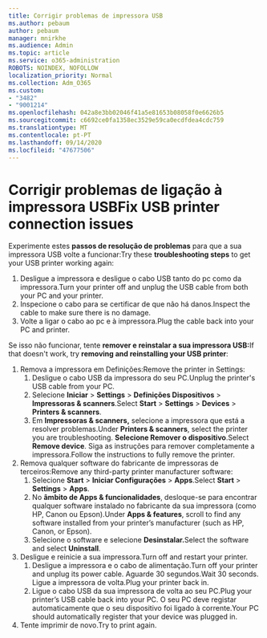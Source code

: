 ```yaml
---
title: Corrigir problemas de impressora USB
ms.author: pebaum
author: pebaum
manager: mnirkhe
ms.audience: Admin
ms.topic: article
ms.service: o365-administration
ROBOTS: NOINDEX, NOFOLLOW
localization_priority: Normal
ms.collection: Adm_O365
ms.custom:
- "3482"
- "9001214"
ms.openlocfilehash: 042a8e3bb02046f41a5e81653b08058f0e6626b5
ms.sourcegitcommit: c6692ce0fa1358ec3529e59ca0ecdfdea4cdc759
ms.translationtype: MT
ms.contentlocale: pt-PT
ms.lasthandoff: 09/14/2020
ms.locfileid: "47677506"
---
```

# <a name="fix-usb-printer-connection-issues"></a><span data-ttu-id="9c51b-102">Corrigir problemas de ligação à impressora USB</span><span class="sxs-lookup"><span data-stu-id="9c51b-102">Fix USB printer connection issues</span></span>

<span data-ttu-id="9c51b-103">Experimente estes **passos de resolução de problemas** para que a sua impressora USB volte a funcionar:</span><span class="sxs-lookup"><span data-stu-id="9c51b-103">Try these **troubleshooting steps** to get your USB printer working again:</span></span>

1. <span data-ttu-id="9c51b-104">Desligue a impressora e desligue o cabo USB tanto do pc como da impressora.</span><span class="sxs-lookup"><span data-stu-id="9c51b-104">Turn your printer off and unplug the USB cable from both your PC and your printer.</span></span>
2. <span data-ttu-id="9c51b-105">Inspecione o cabo para se certificar de que não há danos.</span><span class="sxs-lookup"><span data-stu-id="9c51b-105">Inspect the cable to make sure there is no damage.</span></span>
3. <span data-ttu-id="9c51b-106">Volte a ligar o cabo ao pc e à impressora.</span><span class="sxs-lookup"><span data-stu-id="9c51b-106">Plug the cable back into your PC and printer.</span></span>

<span data-ttu-id="9c51b-107">Se isso não funcionar, tente **remover e reinstalar a sua impressora USB:**</span><span class="sxs-lookup"><span data-stu-id="9c51b-107">If that doesn't work, try **removing and reinstalling your USB printer**:</span></span>

1. <span data-ttu-id="9c51b-108">Remova a impressora em Definições:</span><span class="sxs-lookup"><span data-stu-id="9c51b-108">Remove the printer in Settings:</span></span>
    1. <span data-ttu-id="9c51b-109">Desligue o cabo USB da impressora do seu PC.</span><span class="sxs-lookup"><span data-stu-id="9c51b-109">Unplug the printer's USB cable from your PC.</span></span>
    2. <span data-ttu-id="9c51b-110">Selecione **Iniciar**  >  **Settings**  >  **Definições Dispositivos**  >  **Impressoras & scanners**.</span><span class="sxs-lookup"><span data-stu-id="9c51b-110">Select **Start** > **Settings** > **Devices** > **Printers & scanners**.</span></span>
    3. <span data-ttu-id="9c51b-111">Em **Impressoras & scanners,** selecione a impressora que está a resolver problemas.</span><span class="sxs-lookup"><span data-stu-id="9c51b-111">Under **Printers & scanners**, select the printer you are troubleshooting.</span></span> <span data-ttu-id="9c51b-112">**Selecione Remover o dispositivo**.</span><span class="sxs-lookup"><span data-stu-id="9c51b-112">Select **Remove device**.</span></span> <span data-ttu-id="9c51b-113">Siga as instruções para remover completamente a impressora.</span><span class="sxs-lookup"><span data-stu-id="9c51b-113">Follow the instructions to fully remove the printer.</span></span>
2. <span data-ttu-id="9c51b-114">Remova qualquer software do fabricante de impressoras de terceiros:</span><span class="sxs-lookup"><span data-stu-id="9c51b-114">Remove any third-party printer manufacturer software:</span></span>
    1. <span data-ttu-id="9c51b-115">Selecione **Start**  >  **Iniciar Configurações**  >  **Apps**.</span><span class="sxs-lookup"><span data-stu-id="9c51b-115">Select **Start** > **Settings** > **Apps**.</span></span>
    2. <span data-ttu-id="9c51b-116">No **âmbito de Apps & funcionalidades**, desloque-se para encontrar qualquer software instalado no fabricante da sua impressora (como HP, Canon ou Epson).</span><span class="sxs-lookup"><span data-stu-id="9c51b-116">Under **Apps & features**, scroll to find any software installed from your printer’s manufacturer (such as HP, Canon, or Epson).</span></span>
    3. <span data-ttu-id="9c51b-117">Selecione o software e selecione **Desinstalar.**</span><span class="sxs-lookup"><span data-stu-id="9c51b-117">Select the software and select **Uninstall**.</span></span>
3. <span data-ttu-id="9c51b-118">Desligue e reinicie a sua impressora.</span><span class="sxs-lookup"><span data-stu-id="9c51b-118">Turn off and restart your printer.</span></span><br>
    1. <span data-ttu-id="9c51b-119">Desligue a impressora e o cabo de alimentação.</span><span class="sxs-lookup"><span data-stu-id="9c51b-119">Turn off your printer and unplug its power cable.</span></span> <span data-ttu-id="9c51b-120">Aguarde 30 segundos.</span><span class="sxs-lookup"><span data-stu-id="9c51b-120">Wait 30 seconds.</span></span> <span data-ttu-id="9c51b-121">Ligue a impressora de volta.</span><span class="sxs-lookup"><span data-stu-id="9c51b-121">Plug your printer back in.</span></span>
    2. <span data-ttu-id="9c51b-122">Ligue o cabo USB da sua impressora de volta ao seu PC.</span><span class="sxs-lookup"><span data-stu-id="9c51b-122">Plug your printer’s USB cable back into your PC.</span></span> <span data-ttu-id="9c51b-123">O seu PC deve registar automaticamente que o seu dispositivo foi ligado à corrente.</span><span class="sxs-lookup"><span data-stu-id="9c51b-123">Your PC should automatically register that your device was plugged in.</span></span>
4. <span data-ttu-id="9c51b-124">Tente imprimir de novo.</span><span class="sxs-lookup"><span data-stu-id="9c51b-124">Try to print again.</span></span>